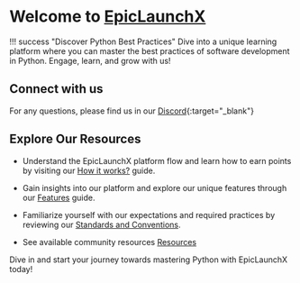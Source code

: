 # Welcome to [EpicLaunchX](https://beta.epiclaunchx.io/)


!!! success "Discover Python Best Practices"
    Dive into a unique learning platform where you can master the best practices of software development in Python. Engage, learn, and grow with us!

## Connect with us

For any questions, please find us in our [Discord](https://discord.gg/2R4BdaczUG){:target="_blank"}


## Explore Our Resources

* Understand the EpicLaunchX platform flow and learn how to earn points by visiting our [How it works?](./how-it-works.md) guide.

* Gain insights into our platform and explore our unique features through our [Features](./features.md) guide.

* Familiarize yourself with our expectations and required practices by reviewing our [Standards and Conventions](./standards-conventions.md).

* See available community resources [Resources](./resources.md)


Dive in and start your journey towards mastering Python with EpicLaunchX today!